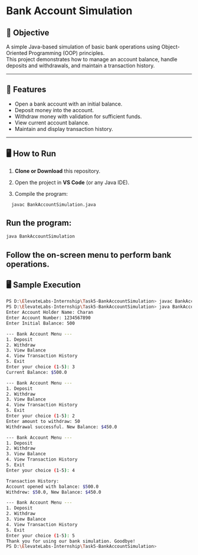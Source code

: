 # Bank Account Simulation

## 📌 Objective
A simple Java-based simulation of basic bank operations using Object-Oriented Programming (OOP) principles.  
This project demonstrates how to manage an account balance, handle deposits and withdrawals, and maintain a transaction history.

---


## 🚀 Features
- Open a bank account with an initial balance.
- Deposit money into the account.
- Withdraw money with validation for sufficient funds.
- View current account balance.
- Maintain and display transaction history.

---

## 🖥️ How to Run

1. **Clone or Download** this repository.

2. Open the project in **VS Code** (or any Java IDE).

3. Compile the program:
 ```bash
   javac BankAccountSimulation.java
 ```

## Run the program:
 ```bash
 java BankAccountSimulation
 ```

## Follow the on-screen menu to perform bank operations.


## 🖥️ Sample Execution

```bash
PS D:\ElevateLabs-Internship\Task5-BankAccountSimulation> javac BankAccountSimulation.java
PS D:\ElevateLabs-Internship\Task5-BankAccountSimulation> java BankAccountSimulation
Enter Account Holder Name: Charan
Enter Account Number: 1234567890
Enter Initial Balance: 500

--- Bank Account Menu ---
1. Deposit
2. Withdraw
3. View Balance
4. View Transaction History
5. Exit
Enter your choice (1-5): 3
Current Balance: $500.0

--- Bank Account Menu ---
1. Deposit
2. Withdraw
3. View Balance
4. View Transaction History
5. Exit
Enter your choice (1-5): 2
Enter amount to withdraw: 50
Withdrawal successful. New Balance: $450.0

--- Bank Account Menu ---
1. Deposit
2. Withdraw
3. View Balance
4. View Transaction History
5. Exit
Enter your choice (1-5): 4

Transaction History:
Account opened with balance: $500.0
Withdrew: $50.0, New Balance: $450.0

--- Bank Account Menu ---
1. Deposit
2. Withdraw
3. View Balance
4. View Transaction History
5. Exit
Enter your choice (1-5): 5
Thank you for using our bank simulation. Goodbye!
PS D:\ElevateLabs-Internship\Task5-BankAccountSimulation>
```